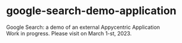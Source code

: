 # google-search-demo-application
Google Search: a demo of an external Appycentric Application  
Work in progress. Please visit on March 1-st, 2023.
